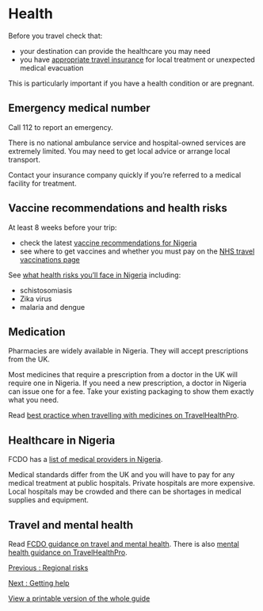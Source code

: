 # Health

Before you travel check that:

* your destination can provide the healthcare you may need
* you have [appropriate travel insurance](https://www.gov.uk/guidance/foreign-travel-insurance) for local treatment or unexpected medical evacuation

This is particularly important if you have a health condition or are pregnant.

## Emergency medical number

Call 112 to report an emergency.

There is no national ambulance service and hospital-owned services are extremely limited. You may need to get local advice or arrange local transport.

Contact your insurance company quickly if you’re referred to a medical facility for treatment.

## Vaccine recommendations and health risks

At least 8 weeks before your trip:

* check the latest [vaccine recommendations for Nigeria](https://travelhealthpro.org.uk/country/165/nigeria#Vaccine_Recommendations)
* see where to get vaccines and whether you must pay on the [NHS travel vaccinations page](https://www.nhs.uk/conditions/travel-vaccinations/)

See [what health risks you’ll face in Nigeria](https://travelhealthpro.org.uk/country/165/nigeria) including:

* schistosomiasis
* Zika virus
* malaria and dengue

## Medication

Pharmacies are widely available in Nigeria. They will accept prescriptions from the UK.

Most medicines that require a prescription from a doctor in the UK will require one in Nigeria. If you need a new prescription, a doctor in Nigeria can issue one for a fee. Take your existing packaging to show them exactly what you need.

Read [best practice when travelling with medicines on TravelHealthPro](https://travelhealthpro.org.uk/factsheet/43/medicines-abroad).

## Healthcare in Nigeria

FCDO has a [list of medical providers in Nigeria](https://www.gov.uk/government/publications/nigeria-list-of-medical-facilitiespractitioners).

Medical standards differ from the UK and you will have to pay for any medical treatment at public hospitals. Private hospitals are more expensive. Local hospitals may be crowded and there can be shortages in medical supplies and equipment.

## Travel and mental health

Read [FCDO guidance on travel and mental health](https://www.gov.uk/guidance/foreign-travel-advice-for-people-with-mental-health-issues). There is also [mental health guidance on TravelHealthPro](https://travelhealthpro.org.uk/factsheet/85/travelling-with-mental-health-conditions).

[Previous
:
Regional risks](/foreign-travel-advice/nigeria/regional-risks)

[Next
:
Getting help](/foreign-travel-advice/nigeria/getting-help)

[View a printable version of the whole guide](/foreign-travel-advice/nigeria/print)